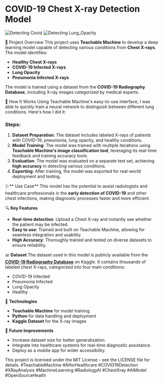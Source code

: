# COVID-19 Chest X-ray Detection Model

![Detecting Covid](https://github.com/user-attachments/assets/b6e9cb8c-f945-4315-ac71-4b91a6e30d12)
![Detecting Lung_Opacity](https://github.com/user-attachments/assets/909deb7e-f39c-4201-86d5-7b585ef7089a)

🚀 Project Overview
This project uses **Teachable Machine** to develop a deep learning model capable of detecting various conditions from **Chest X-rays**. The model identifies:
- **Healthy Chest X-rays**
- **COVID-19 Infected X-rays**
- **Lung Opacity**
- **Pneumonia Infected X-rays**

The model is trained using a dataset from the **COVID-19 Radiography Database**, including X-ray images categorized by medical experts. 

🔧 How It Works
Using Teachable Machine's easy-to-use interface, I was able to quickly train a neural network to distinguish between different lung conditions. Here's how I did it:

### Steps:
1. **Dataset Preparation**: The dataset includes labeled X-rays of patients with COVID-19, pneumonia, lung opacity, and healthy conditions.
2. **Model Training**: The model was trained with multiple iterations using **Teachable Machine's image classification tool**, leveraging its real-time feedback and training accuracy tools.
3. **Evaluation**: The model was evaluated on a separate test set, achieving **high accuracy** in detecting various conditions.
4. **Exporting**: After training, the model was exported for real-world deployment and testing.
   
🩺** Use Case**
This model has the potential to assist radiologists and healthcare professionals in the **early detection of COVID-19** and other chest infections, making diagnostic processes faster and more efficient.

🔍 **Key Features**
- **Real-time detection**: Upload a Chest X-ray and instantly see whether the patient may be infected.
- **Easy to use**: Trained and built on Teachable Machine, allowing for seamless integration and usability.
- **High Accuracy**: Thoroughly trained and tested on diverse datasets to ensure reliability.

📊 **Dataset**
The dataset used in this model is publicly available from the **[COVID-19 Radiography Database](https://www.kaggle.com/tawsifurrahman/covid19-radiography-database)** on Kaggle. It contains thousands of labeled chest X-rays, categorized into four main conditions:
- COVID-19 Infected
- Pneumonia Infected
- Lung Opacity
- Healthy

🧠 **Technologies**
- **Teachable Machine** for model training
- **Python** for data handling and deployment
- **Kaggle Dataset** for the X-ray images

🌟 **Future Improvements**
- Increase dataset size for better generalization.
- Integrate into healthcare systems for real-time diagnostic assistance.
- Deploy as a mobile app for wider accessibility.

This project is licensed under the MIT License - see the LICENSE file for details.
#TeachableMachine #AIforHealthcare #COVID19Detection #XRayAnalysis #MachineLearning #RadiologyAI #ChestXray #AIModel #OpenSourceHealth
